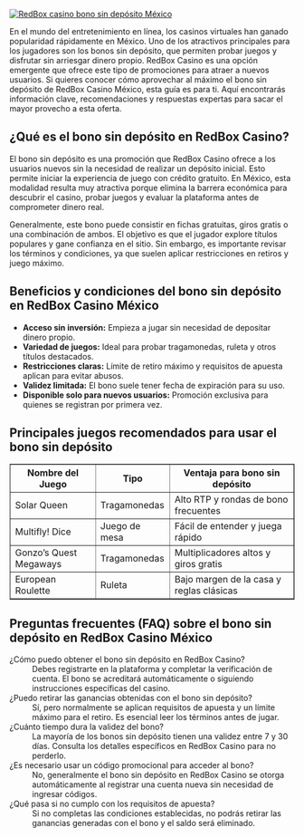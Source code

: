 [![RedBox casino bono sin depósito México](https://123-caf.pages.dev/gitsignup.png)](https://vrmoo.ru/Bt82HjjY)

<p>En el mundo del entretenimiento en línea, los casinos virtuales han ganado popularidad rápidamente en México. Uno de los atractivos principales para los jugadores son los bonos sin depósito, que permiten probar juegos y disfrutar sin arriesgar dinero propio. RedBox Casino es una opción emergente que ofrece este tipo de promociones para atraer a nuevos usuarios. Si quieres conocer cómo aprovechar al máximo el bono sin depósito de RedBox Casino México, esta guía es para ti. Aquí encontrarás información clave, recomendaciones y respuestas expertas para sacar el mayor provecho a esta oferta.</p>  <h2>¿Qué es el bono sin depósito en RedBox Casino?</h2> <p>El bono sin depósito es una promoción que RedBox Casino ofrece a los usuarios nuevos sin la necesidad de realizar un depósito inicial. Esto permite iniciar la experiencia de juego con crédito gratuito. En México, esta modalidad resulta muy atractiva porque elimina la barrera económica para descubrir el casino, probar juegos y evaluar la plataforma antes de comprometer dinero real.</p> <p>Generalmente, este bono puede consistir en fichas gratuitas, giros gratis o una combinación de ambos. El objetivo es que el jugador explore títulos populares y gane confianza en el sitio. Sin embargo, es importante revisar los términos y condiciones, ya que suelen aplicar restricciones en retiros y juego máximo.</p>  <h2>Beneficios y condiciones del bono sin depósito en RedBox Casino México</h2> <ul>   <li><strong>Acceso sin inversión:</strong> Empieza a jugar sin necesidad de depositar dinero propio.</li>   <li><strong>Variedad de juegos:</strong> Ideal para probar tragamonedas, ruleta y otros títulos destacados.</li>   <li><strong>Restricciones claras:</strong> Límite de retiro máximo y requisitos de apuesta aplican para evitar abusos.</li>   <li><strong>Validez limitada:</strong> El bono suele tener fecha de expiración para su uso.</li>   <li><strong>Disponible solo para nuevos usuarios:</strong> Promoción exclusiva para quienes se registran por primera vez.</li> </ul>  <h2>Principales juegos recomendados para usar el bono sin depósito</h2> <table border="1" cellpadding="5" cellspacing="0">   <thead>     <tr>       <th>Nombre del Juego</th>       <th>Tipo</th>       <th>Ventaja para bono sin depósito</th>     </tr>   </thead>   <tbody>     <tr>       <td>Solar Queen</td>       <td>Tragamonedas</td>       <td>Alto RTP y rondas de bono frecuentes</td>     </tr>     <tr>       <td>Multifly! Dice</td>       <td>Juego de mesa</td>       <td>Fácil de entender y juega rápido</td>     </tr>     <tr>       <td>Gonzo’s Quest Megaways</td>       <td>Tragamonedas</td>       <td>Multiplicadores altos y giros gratis</td>     </tr>     <tr>       <td>European Roulette</td>       <td>Ruleta</td>       <td>Bajo margen de la casa y reglas clásicas</td>     </tr>   </tbody> </table>  <h2>Preguntas frecuentes (FAQ) sobre el bono sin depósito en RedBox Casino México</h2> <dl>   <dt>¿Cómo puedo obtener el bono sin depósito en RedBox Casino?</dt>   <dd>Debes registrarte en la plataforma y completar la verificación de cuenta. El bono se acreditará automáticamente o siguiendo instrucciones específicas del casino.</dd>    <dt>¿Puedo retirar las ganancias obtenidas con el bono sin depósito?</dt>   <dd>Sí, pero normalmente se aplican requisitos de apuesta y un límite máximo para el retiro. Es esencial leer los términos antes de jugar.</dd>    <dt>¿Cuánto tiempo dura la validez del bono?</dt>   <dd>La mayoría de los bonos sin depósito tienen una validez entre 7 y 30 días. Consulta los detalles específicos en RedBox Casino para no perderlo.</dd>    <dt>¿Es necesario usar un código promocional para acceder al bono?</dt>   <dd>No, generalmente el bono sin depósito en RedBox Casino se otorga automáticamente al registrar una cuenta nueva sin necesidad de ingresar códigos.</dd>    <dt>¿Qué pasa si no cumplo con los requisitos de apuesta?</dt>   <dd>Si no completas las condiciones establecidas, no podrás retirar las ganancias generadas con el bono y el saldo será eliminado.</dd> </dl>